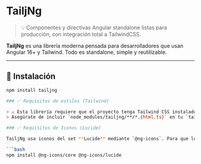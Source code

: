 # TailjNg

> 💡 Componentes y directivas Angular standalone listas para producción, con integración total a TailwindCSS.

**TailjNg** es una librería moderna pensada para desarrolladores que usan Angular 16+ y Tailwind. Todo es standalone, simple y reutilizable.

---

## 🚀 Instalación

```bash
npm install tailjng

### ✅ Requisitos de estilos (Tailwind)

> ⚠️ Esta librería requiere que el proyecto tenga Tailwind CSS instalado y configurado.
> Asegúrate de incluir `node_modules/tailjng/**/*.{html,ts}` en tu `tailwind.config.js`.

### ✅ Requisitos de Iconos (Lucide)

TailjNg usa iconos del set **Lucide** mediante `@ng-icons`. Para que los componentes funcionen correctamente, asegúrate de instalar:

```bash
npm install @ng-icons/core @ng-icons/lucide
